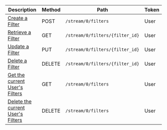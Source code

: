 <table class='table table-striped'>
    <thead>
        <tr>
            <th width="410">Description</th>
            <th width="80">Method</th>
            <th width="320">Path</th>
            <th width="60">Token</th>
        </tr>
    </thead>
    <tbody>
        <tr>
            <td><a href="/docs/resources/filter/lifecycle/#create-a-filter">Create a Filter</a></td>
            <td>POST</td>
            <td><code>/stream/0/filters</code></td>
            <td>User</td>
        </tr>
        <tr>
            <td><a href="/docs/resources/filter/lifecycle/#retrieve-a-filter">Retrieve a Filter</a></td>
            <td>GET</td>
            <td><code>/stream/0/filters/{filter_id}</code></td>
            <td>User</td>
        </tr>
        <tr>
            <td><a href="/docs/resources/filter/lifecycle/#update-a-filter">Update a Filter</a></td>
            <td>PUT</td>
            <td><code>/stream/0/filters/{filter_id}</code></td>
            <td>User</td>
        </tr>
        <tr>
            <td><a href="/docs/resources/filter/lifecycle/#delete-a-filter">Delete a Filter</a></td>
            <td>DELETE</td>
            <td><code>/stream/0/filters/{filter_id}</code></td>
            <td>User</td>
        </tr>
        <tr>
            <td><a href="/docs/resources/filter/lifecycle/#get-current-users-filters">Get the current User's Filters</a></td>
            <td>GET</td>
            <td><code>/stream/0/filters</code></td>
            <td>User</td>
        </tr>
        <tr>
            <td><a href="/docs/resources/filter/lifecycle/#delete-all-of-the-current-users-filters">Delete the current User's Filters</a></td>
            <td>DELETE</td>
            <td><code>/stream/0/filters</code></td>
            <td>User</td>
        </tr>
    </tbody>
</table>
